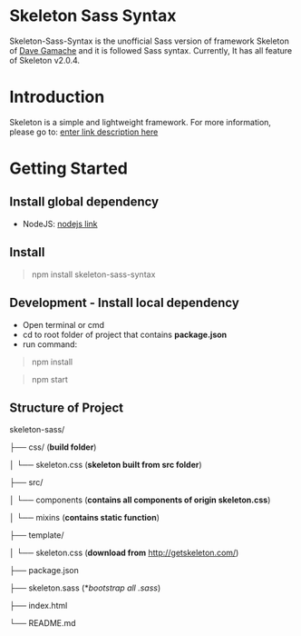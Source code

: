 # Skeleton Sass Syntax
Skeleton-Sass-Syntax is the unofficial Sass version of framework Skeleton of [Dave Gamache](https://twitter.com/dhg) and it is followed Sass syntax. Currently, It has all feature of Skeleton v2.0.4.

# Introduction
Skeleton is a simple and lightweight framework. For more information, please go to:  [enter link description here](http://getskeleton.com/)

# Getting Started
## Install global dependency

 - NodeJS: [nodejs link](https://nodejs.org/en/)

## Install

> npm install skeleton-sass-syntax


## Development - Install local dependency

 - Open terminal or cmd
 - cd to root folder of project that contains **package.json**
 - run command:
 

> npm install

> npm start

## Structure of Project

skeleton-sass/

├── css/ (**build folder**)

│   └── skeleton.css (**skeleton built from src folder**)

├── src/

│   └── components (**contains all components of origin skeleton.css**)

│   └── mixins (**contains static function**)

├── template/

│   └── skeleton.css (**download from** http://getskeleton.com/)

├── package.json

├── skeleton.sass (**bootstrap all *.sass**)

├── index.html

└── README.md
